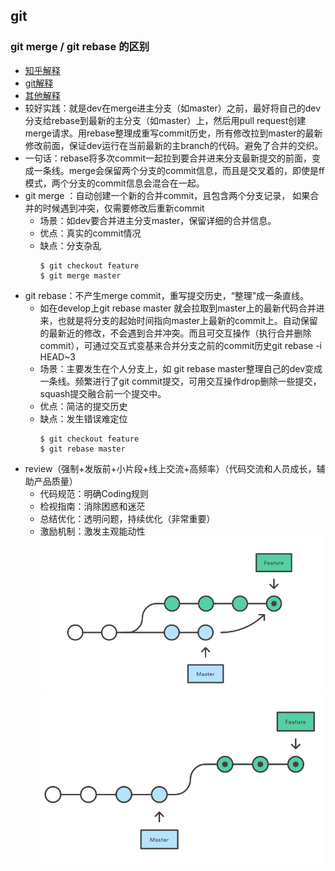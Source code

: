 ## git
### git merge / git rebase 的区别
- [知乎解释](https://zhuanlan.zhihu.com/p/75499871)
- [git解释](https://github.com/geeeeeeeeek/git-recipes/wiki/5.1-%E4%BB%A3%E7%A0%81%E5%90%88%E5%B9%B6%EF%BC%9AMerge%E3%80%81Rebase-%E7%9A%84%E9%80%89%E6%8B%A9)
- [其他解释](https://www.html.cn/archives/10077)
- 较好实践：就是dev在merge进主分支（如master）之前，最好将自己的dev分支给rebase到最新的主分支（如master）上，然后用pull request创建merge请求。用rebase整理成重写commit历史，所有修改拉到master的最新修改前面，保证dev运行在当前最新的主branch的代码。避免了合并的交织。
- 一句话：rebase将多次commit一起拉到要合并进来分支最新提交的前面，变成一条线。merge会保留两个分支的commit信息，而且是交叉着的，即使是ff模式，两个分支的commit信息会混合在一起。
- git merge ：自动创建一个新的合并commit，且包含两个分支记录， 如果合并的时候遇到冲突，仅需要修改后重新commit
    - 场景：如dev要合并进主分支master，保留详细的合并信息。
    - 优点：真实的commit情况
    - 缺点：分支杂乱
        ```
        $ git checkout feature
        $ git merge master
        ```
- git rebase：不产生merge commit，重写提交历史，“整理”成一条直线。
    - 如在develop上git rebase master 就会拉取到master上的最新代码合并进来，也就是将分支的起始时间指向master上最新的commit上。自动保留的最新近的修改，不会遇到合并冲突。而且可交互操作（执行合并删除commit），可通过交互式变基来合并分支之前的commit历史git rebase -i HEAD~3
    - 场景：主要发生在个人分支上，如 git rebase master整理自己的dev变成一条线。频繁进行了git commit提交，可用交互操作drop删除一些提交，squash提交融合前一个提交中。
    - 优点：简洁的提交历史
    - 缺点：发生错误难定位
        ```
        $ git checkout feature
        $ git rebase master
        ```
- review（强制+发版前+小片段+线上交流+高频率）（代码交流和人员成长，辅助产品质量）
    - 代码规范：明确Coding规则
    - 检视指南：消除困惑和迷茫
    - 总结优化：透明问题，持续优化（非常重要）
    - 激励机制：激发主观能动性
![测试图](./img/git-merge.png)
![测试图](./img/git-rebase.png)
